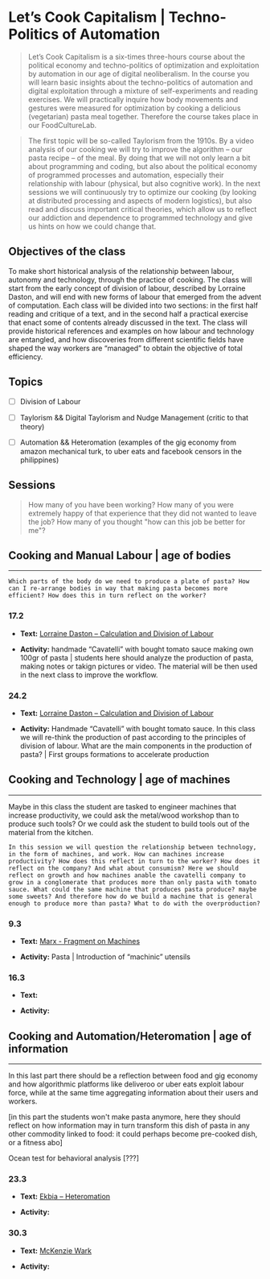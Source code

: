 # Let’s Cook Capitalism | Techno-Politics of Automation

> Let’s Cook Capitalism is a six-times three-hours course about the political economy and techno-politics of optimization and exploitation by automation in our age of digital neoliberalism. In the course you will learn basic insights about the techno-politics of automation and digital exploitation through a mixture of self-experiments and reading exercises. We will practically inquire how body movements and gestures were measured for optimization by cooking a delicious (vegetarian) pasta meal together. Therefore the course takes place in our FoodCultureLab.

> The first topic will be so-called Taylorism from the 1910s. By a video analysis of our cooking we will try to improve the algorithm – our pasta recipe – of the meal. By doing that we will not only learn a bit about programming and coding, but also about the political economy of programmed processes and automation, especially their relationship with labour (physical, but also cognitive work). In the next sessions we will continuously try to optimize our cooking (by looking at distributed processing and aspects of modern logistics), but also read and discuss important critical theories, which allow us to reflect our addiction and dependence to programmed technology and give us hints on how we could change that.

## Objectives of the class
To make short historical analysis of the relationship between labour, autonomy and technology, through the practice of cooking. The class will start from the early concept of division of labour, described by Lorraine Daston, and will end with new forms of labour that emerged from the advent of computation. Each class will be divided into two sections: in the first half reading and critique of a text, and in the second half a practical exercise that enact some of contents already discussed in the text. The class will provide historical references and examples on how labour and technology are entangled, and how discoveries from different scientific fields have shaped the way workers are “managed” to obtain the objective of total efficiency.

## Topics

* [ ] Division of Labour

* [ ] Taylorism && Digital Taylorism and Nudge Management (critic to that theory)

* [ ] Automation && Heteromation (examples of the gig economy from amazon mechanical turk, to uber eats and facebook censors in the philippines)

## __Sessions__

> How many of you have been working? How many of you were extremely happy of that experience that they did not wanted to leave the job? How many of you thought "how can this job be better for me"?

## Cooking and Manual Labour | age of bodies

-------------------------------------------

`Which parts of the body do we need to produce a plate of pasta? How can I re-arrange bodies in way that making pasta becomes more efficient? How does this in turn reflect on the worker?`

### 17.2

* __Text:__ [Lorraine Daston – Calculation and Division of Labour]()

* __Activity:__ handmade “Cavatelli” with bought tomato sauce making own 100gr of pasta | students here should analyze the production of pasta, making notes or takign pictures or video. The material will be then used in the next class to improve the workflow.

### 24.2

* __Text:__ [Lorraine Daston – Calculation and Division of Labour]()

* __Activity:__
Handmade “Cavatelli” with bought tomato sauce. In this class we will re-think the production of past according to the principles of division of labour. What are the main components in the production of pasta? | First groups formations to accelerate production

## Cooking and Technology | age of machines

-------------------------------------------
Maybe in this class the student are tasked to engineer machines that increase productivity, we could ask the metal/wood workshop than to produce such tools? Or we could ask the student to build tools out of the material from the kitchen.

`In this session we will question the relationship between technology, in the form of machines, and work. How can machines increase productivity? How does this reflect in turn to the worker? How does it reflect on the company? And what about consumism? Here we should reflect on growth and how machines anable the cavatelli company to grow in a conglomerate that produces more than only pasta with tomato sauce. What could the same machine that produces pasta produce? maybe some sweets? And therefore how do we build a machine that is general enough to produce more than pasta? What to do with the overproduction?`

### 9.3

* __Text:__ [Marx - Fragment on Machines](http://thenewobjectivity.com/pdf/marx.pdf)

* __Activity:__ Pasta | Introduction of “machinic” utensils

### 16.3

* __Text:__

* __Activity:__

## Cooking and Automation/Heteromation | age of information

-------------------------------------------
In this last part there should be a reflection between food and gig economy and how algorithmic platforms like deliveroo or uber eats exploit labour force, while at the same time aggregating information about their users and workers.

[in this part the students won't make pasta anymore, here they should reflect on how information may in turn transform this dish of pasta in any other commodity linked to food: it could perhaps become pre-cooked dish, or a fitness abo]

Ocean test for behavioral analysis [???]

### 23.3

* __Text:__ [Ekbia – Heteromation]()

* __Activity:__

### 30.3

* __Text:__ [McKenzie Wark]()

* __Activity:__

